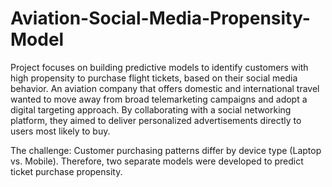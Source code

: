 # Aviation-Social-Media-Propensity-Model
Project focuses on building predictive models to identify customers with high propensity to purchase flight tickets, based on their social media behavior. An aviation company that offers domestic and international travel wanted to move away from broad telemarketing campaigns and adopt a digital targeting approach. By collaborating with a social networking platform, they aimed to deliver personalized advertisements directly to users most likely to buy.

The challenge: Customer purchasing patterns differ by device type (Laptop vs. Mobile). Therefore, two separate models were developed to predict ticket purchase propensity.
